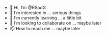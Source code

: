 - 👋 Hi, I’m @RSadG
- 👀 I’m interested in ... serious things
- 🌱 I’m currently learning ... a little bit
- 💞️ I’m looking to collaborate on ... maybe later
- 📫 How to reach me ... maybe later

<!---
RSadG/RSadG is a ✨ special ✨ repository because its `README.md` (this file) appears on your GitHub profile.
You can click the Preview link to take a look at your changes.
--->
